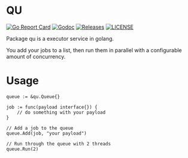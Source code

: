 # QU

[![Go Report Card](https://goreportcard.com/badge/github.com/ecnepsnai/qu?style=flat-square)](https://goreportcard.com/report/github.com/ecnepsnai/qu)
[![Godoc](https://img.shields.io/badge/go-documentation-blue.svg?style=flat-square)](https://pkg.go.dev/github.com/ecnepsnai/qu)
[![Releases](https://img.shields.io/github/release/ecnepsnai/qu/all.svg?style=flat-square)](https://github.com/ecnepsnai/qu/releases)
[![LICENSE](https://img.shields.io/github/license/ecnepsnai/qu.svg?style=flat-square)](https://github.com/ecnepsnai/qu/blob/master/LICENSE)

Package qu is a executor service in golang.

You add your jobs to a list, then run them in parallel with a configurable amount of concurrency.

# Usage

```golang
queue := &qu.Queue{}

job := func(payload interface{}) {
    // do something with your payload
}

// Add a job to the queue
queue.Add(job, "your payload")

// Run through the queue with 2 threads
queue.Run(2)
```
